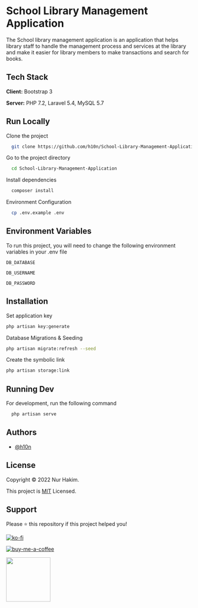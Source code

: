 
# School Library Management Application

The School library management application is an application that helps library staff to handle the management process and services at the library and make it easier for library members to make transactions and search for books.


## Tech Stack

**Client:** Bootstrap 3

**Server:** PHP 7.2, Laravel 5.4, MySQL 5.7


## Run Locally

Clone the project

```bash
  git clone https://github.com/h10n/School-Library-Management-Application.git
```

Go to the project directory

```bash
  cd School-Library-Management-Application
```

Install dependencies

```bash
  composer install
```

Environment Configuration

```bash
  cp .env.example .env
```


## Environment Variables

To run this project, you will need to change the following environment variables in your .env file

`DB_DATABASE`

`DB_USERNAME`

`DB_PASSWORD`


## Installation

Set application key 

```bash
php artisan key:generate
```
Database Migrations & Seeding

```bash
php artisan migrate:refresh --seed
```
Create the symbolic link

```bash
php artisan storage:link
```
    
## Running Dev

For development, run the following command

```bash
  php artisan serve
```


## Authors

- [@h10n](https://www.github.com/h10n)


## License
Copyright © 2022 Nur Hakim.

This project is [MIT](https://choosealicense.com/licenses/mit/) Licensed.


## Support

Please ⭐️ this repository if this project helped you!


[![ko-fi](https://img.shields.io/badge/Ko--fi-F16061?style=for-the-badge&logo=ko-fi&logoColor=white)](https://ko-fi.com/h10n_/)

[![buy-me-a-coffee](https://img.shields.io/badge/Buy_Me_A_Coffee-FFDD00?style=for-the-badge&logo=buy-me-a-coffee&logoColor=black)](https://www.buymeacoffee.com/h10n/)

[<img src="https://cdn.trakteer.id/images/embed/trbtn-red-1.png" width="120">](https://trakteer.id/h10n/tip/)

